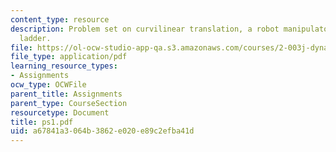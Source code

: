 ```yaml
---
content_type: resource
description: Problem set on curvilinear translation, a robot manipulator, and a sliding
  ladder.
file: https://ol-ocw-studio-app-qa.s3.amazonaws.com/courses/2-003j-dynamics-and-control-i-fall-2007/a67841a3064b3862e020e89c2efba41d_ps1.pdf
file_type: application/pdf
learning_resource_types:
- Assignments
ocw_type: OCWFile
parent_title: Assignments
parent_type: CourseSection
resourcetype: Document
title: ps1.pdf
uid: a67841a3-064b-3862-e020-e89c2efba41d
---
```

